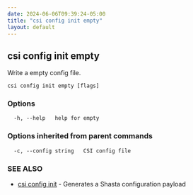 ```yaml
---
date: 2024-06-06T09:39:24-05:00
title: "csi config init empty"
layout: default
---
```

## csi config init empty

Write a empty config file.

```
csi config init empty [flags]
```

### Options

```
  -h, --help   help for empty
```

### Options inherited from parent commands

```
  -c, --config string   CSI config file
```

### SEE ALSO

* [csi config init](/commands/csi_config_init/)	 - Generates a Shasta configuration payload

